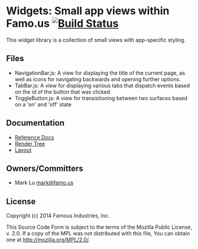 Widgets: Small app views within Famo.us [![Build Status](https://travis-ci.org/Famous/widgets.svg)](https://travis-ci.org/Famous/widgets)
=======================================

This widget library is a collection of small views with app-specific styling.


## Files


- NavigationBar.js: A view for displaying the title of the current page, as 
  well as icons for navigating backwards and opening further options.
- TabBar.js:  A view for displaying various tabs that dispatch events based on 
  the id of the button that was clicked
- ToggleButton.js:  A view for transistioning between two surfaces based  on a
  'on' and 'off' state


## Documentation

- [Reference Docs][reference-documentation]
- [Render Tree][render-tree]
- [Layout][layout]

## Owners/Committers
- Mark Lu <mark@famo.us>


## License

Copyright (c) 2014 Famous Industries, Inc.

This Source Code Form is subject to the terms of the Mozilla Public License,
v. 2.0. If a copy of the MPL was not distributed with this file, You can obtain
one at http://mozilla.org/MPL/2.0/.



[reference-documentation]: http://famo.us/docs
[render-tree]: http://famo.us/guides/dev/render-tree.html
[layout]: http://famo.us/guides/dev/layout.html
